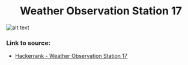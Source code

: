 <h1 align="center">Weather Observation Station 17</h1>

![alt text](https://images2.imgbox.com/7f/24/4zixJRml_o.png?raw=true)

### Link to source: 
- <a href="https://www.hackerrank.com/challenges/weather-observation-station-17/problem">Hackerrank - Weather Observation Station 17</a>

